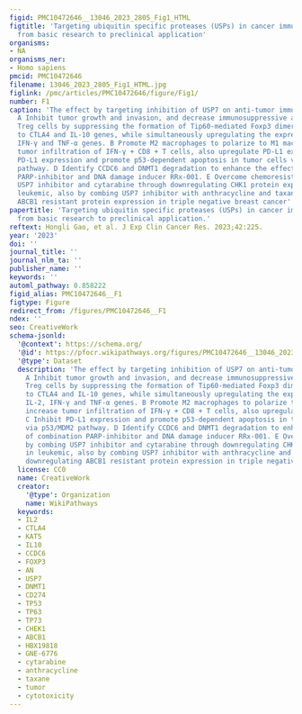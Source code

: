 ```yaml
---
figid: PMC10472646__13046_2023_2805_Fig1_HTML
figtitle: 'Targeting ubiquitin specific proteases (USPs) in cancer immunotherapy:
  from basic research to preclinical application'
organisms:
- NA
organisms_ner:
- Homo sapiens
pmcid: PMC10472646
filename: 13046_2023_2805_Fig1_HTML.jpg
figlink: /pmc/articles/PMC10472646/figure/Fig1/
number: F1
caption: 'The effect by targeting inhibition of USP7 on anti-tumor immune response:
  A Inhibit tumor growth and invasion, and decrease immunosuppressive activity of
  Treg cells by suppressing the formation of Tip60-mediated Foxp3 dimers that bind
  to CTLA4 and IL-10 genes, while simultaneously upregulating the expression of IL-2,
  IFN-γ and TNF‐α genes. B Promote M2 macrophages to polarize to M1 macrophages, increase
  tumor infiltration of IFN-γ + CD8 + T cells, also upregulate PD-L1 expression. C Inhibit
  PD-L1 expression and promote p53-dependent apoptosis in tumor cells via p53/MDM2
  pathway. D Identify CCDC6 and DNMT1 degradation to enhance the effect of combination
  PARP-inhibitor and DNA damage inducer RRx-001. E Overcome chemoresistance by combing
  USP7 inhibitor and cytarabine through downregulating CHK1 protein expression in
  leukemic, also by combing USP7 inhibitor with anthracycline and taxane through downregulating
  ABCB1 resistant protein expression in triple negative breast cancer'
papertitle: 'Targeting ubiquitin specific proteases (USPs) in cancer immunotherapy:
  from basic research to preclinical application.'
reftext: Hongli Gao, et al. J Exp Clin Cancer Res. 2023;42:225.
year: '2023'
doi: ''
journal_title: ''
journal_nlm_ta: ''
publisher_name: ''
keywords: ''
automl_pathway: 0.858222
figid_alias: PMC10472646__F1
figtype: Figure
redirect_from: /figures/PMC10472646__F1
ndex: ''
seo: CreativeWork
schema-jsonld:
  '@context': https://schema.org/
  '@id': https://pfocr.wikipathways.org/figures/PMC10472646__13046_2023_2805_Fig1_HTML.html
  '@type': Dataset
  description: 'The effect by targeting inhibition of USP7 on anti-tumor immune response:
    A Inhibit tumor growth and invasion, and decrease immunosuppressive activity of
    Treg cells by suppressing the formation of Tip60-mediated Foxp3 dimers that bind
    to CTLA4 and IL-10 genes, while simultaneously upregulating the expression of
    IL-2, IFN-γ and TNF‐α genes. B Promote M2 macrophages to polarize to M1 macrophages,
    increase tumor infiltration of IFN-γ + CD8 + T cells, also upregulate PD-L1 expression.
    C Inhibit PD-L1 expression and promote p53-dependent apoptosis in tumor cells
    via p53/MDM2 pathway. D Identify CCDC6 and DNMT1 degradation to enhance the effect
    of combination PARP-inhibitor and DNA damage inducer RRx-001. E Overcome chemoresistance
    by combing USP7 inhibitor and cytarabine through downregulating CHK1 protein expression
    in leukemic, also by combing USP7 inhibitor with anthracycline and taxane through
    downregulating ABCB1 resistant protein expression in triple negative breast cancer'
  license: CC0
  name: CreativeWork
  creator:
    '@type': Organization
    name: WikiPathways
  keywords:
  - IL2
  - CTLA4
  - KAT5
  - IL10
  - CCDC6
  - FOXP3
  - AN
  - USP7
  - DNMT1
  - CD274
  - TP53
  - TP63
  - TP73
  - CHEK1
  - ABCB1
  - HBX19818
  - GNE-6776
  - cytarabine
  - anthracycline
  - taxane
  - tumor
  - cytotoxicity
---
```

